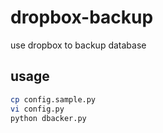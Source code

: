 # dropbox-backup

use dropbox to backup database

## usage

```bash
cp config.sample.py
vi config.py
python dbacker.py
```
